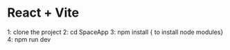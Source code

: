# React + Vite

1: clone the project
2: cd SpaceApp
3: npm install  { to install node modules}
4: npm run dev   

